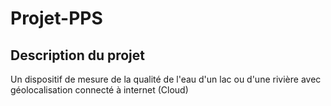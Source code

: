 # Projet-PPS

## Description du projet

Un dispositif de mesure de la qualité de l'eau d'un lac ou d'une rivière avec géolocalisation connecté à internet (Cloud)
